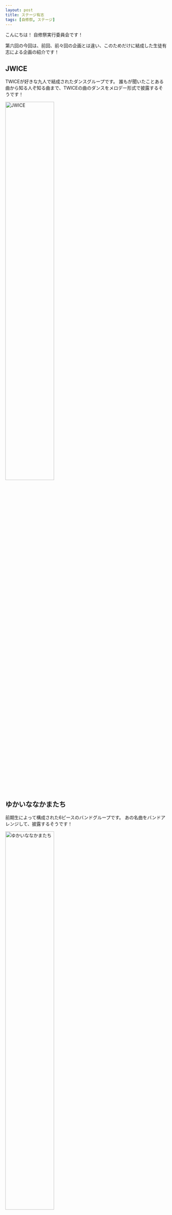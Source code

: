 ```yaml
---
layout: post
title: ステージ有志
tags: [自修祭, ステージ]
---
```


こんにちは！
自修祭実行委員会です！

第六回の今回は、前回、前々回の企画とは違い、このためだけに結成した生徒有志による企画の紹介です！

## JWICE
TWICEが好きな九人で結成されたダンスグループです。
誰もが聞いたことある曲から知る人ぞ知る曲まで、TWICEの曲のダンスをメロデー形式で披露するそうです！

<img src="https://jsfes.github.io/img/1008/8-1.jpeg" alt="JWICE" width="55%" style="display: inline;">

## ゆかいななかまたち
前期生によって構成された6ピースのバンドグループです。
あの名曲をバンドアレンジして、披露するそうです！

<img src="https://jsfes.github.io/img/1008/8-3.jpeg" alt="ゆかいななかまたち" width="55%" style="display: inline;">

## 四宮財閥
有志企画で唯一のソロでの出演です。
ポップでコミカルな曲に合わせてダンスを披露するそうです！

<img src="https://jsfes.github.io/img/1008/8-4.jpeg" alt="四宮財閥" width="55%" style="display: inline;">

## Red Youth
5年生で構成された5ピースのバンドグループです。
定番曲や隠れた名曲など、様々な曲を披露するそうです！

<img src="https://jsfes.github.io/img/1008/8-2.jpg" alt="Red Youth" width="55%" style="display: inline;">


以上で、ステージ企画の紹介がすべて終わりました！
いかがでしたか?

ステージの情報はサイト上にもあります。

[ステージ](https://www.jishukan.ed.jp/seitokai/seitokaiHP/tanbun2022/projects/stage.html)

次回は部活企画の紹介をします!
お楽しみに ﾉｼ
